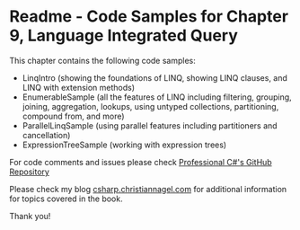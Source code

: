 # Readme - Code Samples for Chapter 9, Language Integrated Query

This chapter contains the following code samples:

* LinqIntro (showing the foundations of LINQ, showing LINQ clauses, and LINQ with extension methods)
* EnumerableSample (all the features of LINQ including filtering, grouping, joining, aggregation, lookups, using untyped collections, partitioning, compound from, and more)
* ParallelLinqSample (using parallel features including partitioners and cancellation)
* ExpressionTreeSample (working with expression trees)
 
For code comments and issues please check [Professional C#'s GitHub Repository](https://github.com/ProfessionalCSharp/ProfessionalCSharp2021)

Please check my blog [csharp.christiannagel.com](https://csharp.christiannagel.com "csharp.christiannagel.com") for additional information for topics covered in the book.

Thank you!